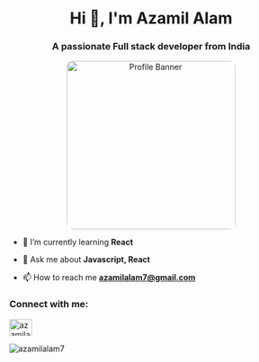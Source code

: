 <h1 align="center">Hi 👋, I'm Azamil Alam</h1>
<h3 align="center">A passionate Full stack developer from India</h3>

<p align="center">
  <img src="https://i.pinimg.com/736x/58/09/95/580995bbd5d118af91237d529dfd6326.jpg" alt="Profile Banner" width="300" style=" border-radius: 10px;"  />
</p>



- 🌱 I’m currently learning **React**

- 💬 Ask me about **Javascript, React**

- 📫 How to reach me **azamilalam7@gmail.com**

<h3 align="left">Connect with me:</h3>
<p align="left">
<a href="https://www.leetcode.com/azamilalam" target="blank"><img align="center" src="https://raw.githubusercontent.com/rahuldkjain/github-profile-readme-generator/master/src/images/icons/Social/leet-code.svg" alt="azamilalam" height="30" width="40" /></a>
</p>





<p><img align="left" src="https://github-readme-stats.vercel.app/api/top-langs?username=azamilalam7&show_icons=true&locale=en&layout=compact" alt="azamilalam7" /></p>

